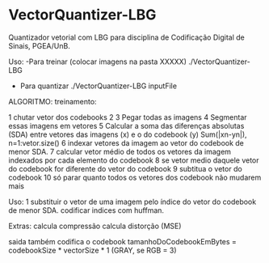 # VectorQuantizer-LBG

Quantizador vetorial com LBG para disciplina de Codificação Digital de Sinais, PGEA/UnB.

Uso:
-Para treinar (colocar imagens na pasta XXXXX)
./VectorQuantizer-LBG

- Para quantizar
./VectorQuantizer-LBG inputFile


ALGORITMO:
treinamento:

1 chutar vetor dos codebooks
2
3   Pegar todas as imagens
4   Segmentar essas imagens em vetores
5   Calcular a soma das diferenças absolutas (SDA) entre vetores das imagens (x) e o do codebook (y) Sum(|xn-yn|), n=1:vetor.size()
6   indexar vetores da imagem ao vetor do codebook de menor SDA.
7 calcular vetor médio de todos os vetores da imagem indexados por cada elemento do codebook
8 se vetor medio daquele vetor do codebook for diferente do vetor do codebook
9   subtitua o vetor do codebook
10 só parar quanto todos os vetores dos codebook não mudarem mais

Uso:
1 substituir o vetor de uma imagem pelo índice do vetor do codebook de menor SDA. codificar indices com huffman.

Extras:
calcula compressão
calcula distorção (MSE)

saida também codifica o codebook
tamanhoDoCodebookEmBytes = codebookSize * vectorSize * 1 (GRAY, se RGB = 3)
